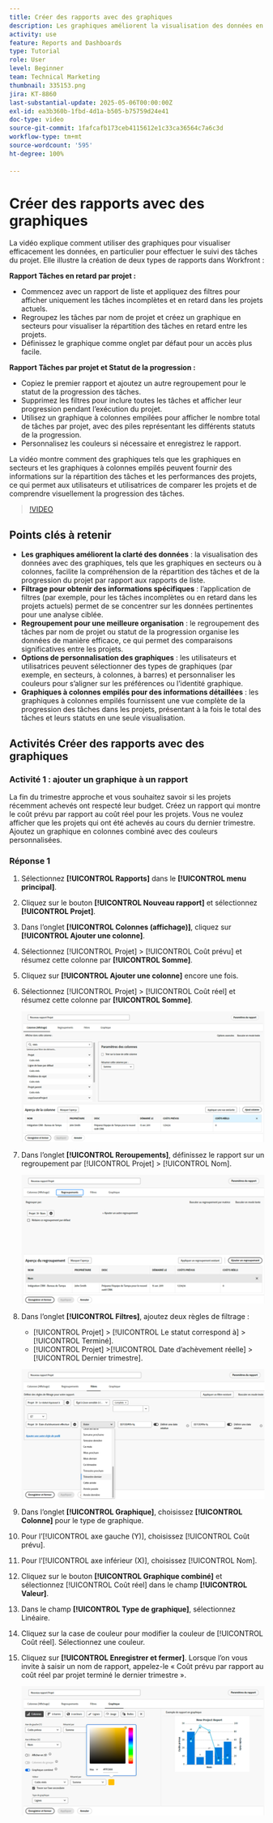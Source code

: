 ```yaml
---
title: Créer des rapports avec des graphiques
description: Les graphiques améliorent la visualisation des données en organisant les informations sur les données par le biais de filtres, de regroupements et de formats de colonnes empilés personnalisables, ce qui rend l’analyse plus claire et plus exploitable.
activity: use
feature: Reports and Dashboards
type: Tutorial
role: User
level: Beginner
team: Technical Marketing
thumbnail: 335153.png
jira: KT-8860
last-substantial-update: 2025-05-06T00:00:00Z
exl-id: ea3b360b-1fbd-4d1a-b505-b75759d24e41
doc-type: video
source-git-commit: 1fafcafb173ceb4115612e1c33ca36564c7a6c3d
workflow-type: tm+mt
source-wordcount: '595'
ht-degree: 100%

---
```


# Créer des rapports avec des graphiques

La vidéo explique comment utiliser des graphiques pour visualiser efficacement les données, en particulier pour effectuer le suivi des tâches du projet. Elle illustre la création de deux types de rapports dans Workfront :

**Rapport Tâches en retard par projet :**

* Commencez avec un rapport de liste et appliquez des filtres pour afficher uniquement les tâches incomplètes et en retard dans les projets actuels.
* Regroupez les tâches par nom de projet et créez un graphique en secteurs pour visualiser la répartition des tâches en retard entre les projets.
* Définissez le graphique comme onglet par défaut pour un accès plus facile.

**Rapport Tâches par projet et Statut de la progression :**

* Copiez le premier rapport et ajoutez un autre regroupement pour le statut de la progression des tâches.
* Supprimez les filtres pour inclure toutes les tâches et afficher leur progression pendant l’exécution du projet.
* Utilisez un graphique à colonnes empilées pour afficher le nombre total de tâches par projet, avec des piles représentant les différents statuts de la progression.
* Personnalisez les couleurs si nécessaire et enregistrez le rapport.

La vidéo montre comment des graphiques tels que les graphiques en secteurs et les graphiques à colonnes empilés peuvent fournir des informations sur la répartition des tâches et les performances des projets, ce qui permet aux utilisateurs et utilisatrices de comparer les projets et de comprendre visuellement la progression des tâches.

>[!VIDEO](https://video.tv.adobe.com/v/3450016/?quality=12&learn=on&captions=fre_fr)

## Points clés à retenir

* **Les graphiques améliorent la clarté des données** : la visualisation des données avec des graphiques, tels que les graphiques en secteurs ou à colonnes, facilite la compréhension de la répartition des tâches et de la progression du projet par rapport aux rapports de liste.
* **Filtrage pour obtenir des informations spécifiques** : l’application de filtres (par exemple, pour les tâches incomplètes ou en retard dans les projets actuels) permet de se concentrer sur les données pertinentes pour une analyse ciblée.
* **Regroupement pour une meilleure organisation** : le regroupement des tâches par nom de projet ou statut de la progression organise les données de manière efficace, ce qui permet des comparaisons significatives entre les projets.
* **Options de personnalisation des graphiques** : les utilisateurs et utilisatrices peuvent sélectionner des types de graphiques (par exemple, en secteurs, à colonnes, à barres) et personnaliser les couleurs pour s’aligner sur les préférences ou l’identité graphique.
* **Graphiques à colonnes empilés pour des informations détaillées** : les graphiques à colonnes empilés fournissent une vue complète de la progression des tâches dans les projets, présentant à la fois le total des tâches et leurs statuts en une seule visualisation.


## Activités Créer des rapports avec des graphiques

### Activité 1 : ajouter un graphique à un rapport

La fin du trimestre approche et vous souhaitez savoir si les projets récemment achevés ont respecté leur budget. Créez un rapport qui montre le coût prévu par rapport au coût réel pour les projets. Vous ne voulez afficher que les projets qui ont été achevés au cours du dernier trimestre. Ajoutez un graphique en colonnes combiné avec des couleurs personnalisées.

### Réponse 1

1. Sélectionnez **[!UICONTROL Rapports]** dans le **[!UICONTROL menu principal]**.
1. Cliquez sur le bouton **[!UICONTROL Nouveau rapport]** et sélectionnez **[!UICONTROL Projet]**.
1. Dans l’onglet **[!UICONTROL Colonnes (affichage)]**, cliquez sur **[!UICONTROL Ajouter une colonne]**.
1. Sélectionnez [!UICONTROL Projet] > [!UICONTROL Coût prévu] et résumez cette colonne par **[!UICONTROL Somme]**.
1. Cliquez sur **[!UICONTROL Ajouter une colonne]** encore une fois.
1. Sélectionnez [!UICONTROL Projet] > [!UICONTROL Coût réel] et résumez cette colonne par **[!UICONTROL Somme]**.

   ![Image de l’écran d’ajout de colonnes à un rapport](assets/chart-report-columns.png)

1. Dans l’onglet **[!UICONTROL Reroupements]**, définissez le rapport sur un regroupement par [!UICONTROL Projet] > [!UICONTROL Nom].

   ![Image de l’écran d’ajout de groupes à un rapport](assets/chart-report-groupings.png)

1. Dans l’onglet **[!UICONTROL Filtres]**, ajoutez deux règles de filtrage :

   * [!UICONTROL Projet] > [!UICONTROL Le statut correspond à] > [!UICONTROL Terminé].
   * [!UICONTROL Projet] >[!UICONTROL  Date d’achèvement réelle] > [!UICONTROL Dernier trimestre].

   ![Image de l’écran d’ajout de filtres à un rapport](assets/chart-report-filters.png)

1. Dans l’onglet **[!UICONTROL Graphique]**, choisissez **[!UICONTROL Colonne]** pour le type de graphique.
1. Pour l’[!UICONTROL axe gauche (Y)], choisissez [!UICONTROL Coût prévu].
1. Pour l’[!UICONTROL axe inférieur (X)], choisissez [!UICONTROL Nom].
1. Cliquez sur le bouton **[!UICONTROL Graphique combiné]** et sélectionnez [!UICONTROL Coût réel] dans le champ **[!UICONTROL Valeur]**.
1. Dans le champ **[!UICONTROL Type de graphique]**, sélectionnez Linéaire.
1. Cliquez sur la case de couleur pour modifier la couleur de [!UICONTROL Coût réel]. Sélectionnez une couleur.
1. Cliquez sur **[!UICONTROL Enregistrer et fermer]**. Lorsque l’on vous invite à saisir un nom de rapport, appelez-le « Coût prévu par rapport au coût réel par projet terminé le dernier trimestre ».

   ![Image de l’écran d’ajout d’un graphique à un rapport](assets/chart-report-chart.png)
